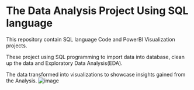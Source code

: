 # The Data Analysis Project Using SQL language

This repository contain SQL language Code and PowerBI Visualization projects.

These project using SQL programming to import data into database, clean up the data and Exploratory Data Analysis(EDA). 

The data transformed into visualizations to showcase insights gained from the Analysis.
![image](https://user-images.githubusercontent.com/128878040/234501425-9857ab07-9f6b-464f-b83a-1e182980bdf0.png)
